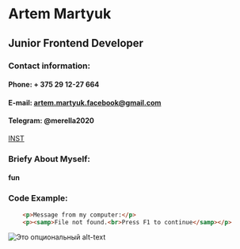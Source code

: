 # Artem Martyuk

## Junior Frontend Developer

### Contact information:
#### Phone: + 375 29 12-27 664
#### E-mail: artem.martyuk.facebook@gmail.com
#### Telegram: @merella2020
[INST](https://www.instagram.com/http_mart.art/?hl=ru)

### Briefy About Myself:
#### fun

### Code Example:

```html
    <p>Message from my computer:</p>
    <p><samp>File not found.<br>Press F1 to continue</samp></p>
```

![Это опциональный alt-text](/monkey.jpg)